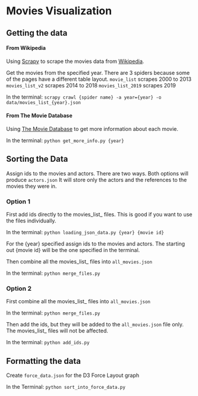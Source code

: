 # Movies Visualization

## Getting the data

#### From Wikipedia
Using [Scrapy](https://scrapy.org/) to scrape the movies data from [Wikipedia](https://en.wikipedia.org/wiki/List_of_American_films_of_2000).

Get the movies from the specified year. There are 3 spiders because some of the pages have a different table layout.
	`movie_list` scrapes 2000 to 2013
	`movies_list_v2` scrapes 2014 to 2018
	`movies_list_2019` scrapes 2019

In the terminal:
	`scrapy crawl {spider name} -a year={year} -o data/movies_list_{year}.json`

#### From The Movie Database
Using [The Movie Database](https://www.themoviedb.org/) to get more information about each movie.

In the terminal:
	`python get_more_info.py {year}`

## Sorting the Data
Assign ids to the movies and actors. There are two ways. Both options will produce `actors.json` It will store only the actors and the references to the movies they were in.

### Option 1
First add ids directly to the movies_list_ files. This is good if you want to use the files individually. 

In the terminal:
	`python loading_json_data.py {year} {movie id}` 

For the {year} specified assign ids to the movies and actors. The starting out {movie id} will be the one specified in the terminal. 

Then combine all the movies_list_ files into `all_movies.json` 

In the terminal: 
	`python merge_files.py`

### Option 2
First combine all the movies_list_ files into `all_movies.json` 

In the terminal:
	`python merge_files.py`

Then add the ids, but they will be added to the `all_movies.json` file only. The movies_list_ files will not be affected.

In the terminal:
	`python add_ids.py`
	

## Formatting the data
Create `force_data.json` for the D3 Force Layout graph

In the Terminal:
	`python sort_into_force_data.py`
